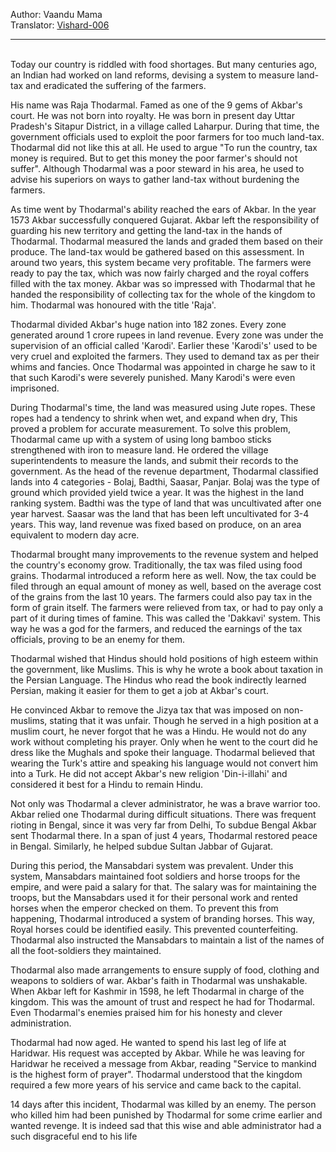 
Author: Vaandu Mama  
Translator: [Vishard-006](https://github.com/Vishard-006)

---
<br>
Today our country is riddled with food shortages. But many centuries ago, an Indian had worked on land reforms, devising a system to measure land-tax and eradicated the suffering of the farmers.

His name was Raja Thodarmal. Famed as one of the 9 gems of Akbar's court. He was not born into royalty. He was born in present day Uttar Pradesh's Sitapur District, in a village called Laharpur. During that time, the government officials used to exploit the poor farmers for too much land-tax. Thodarmal did not like this at all. He used to argue "To run the country, tax money is required. But to get this money the poor farmer's should not suffer". Although Thodarmal was a poor steward in his area, he used to advise his superiors on ways to gather land-tax without burdening the farmers.

As time went by Thodarmal's ability reached the ears of Akbar. In the year 1573 Akbar successfully conquered Gujarat. Akbar left the responsibility of guarding his new territory and getting the land-tax in the hands of Thodarmal. Thodarmal measured the lands and graded them based on their produce. The land-tax would be gathered based on this assessment. In around two years, this system became very profitable. The farmers were ready to pay the tax, which was now fairly charged and the royal coffers filled with the tax money. Akbar was so impressed with Thodarmal that he handed the responsibility of collecting tax for the whole of the kingdom to him. Thodarmal was honoured with the title 'Raja'.

Thodarmal divided Akbar's huge nation into 182 zones. Every zone generated around 1 crore rupees in land revenue. Every zone was under the supervision of an official called 'Karodi'. Earlier these 'Karodi's' used to be very cruel and exploited the farmers. They used to demand tax as per their whims and fancies. Once Thodarmal was appointed in charge he saw to it that such Karodi's were severely punished. Many Karodi's were even imprisoned.

During Thodarmal's time, the land was measured using Jute ropes. These ropes had a tendency to shrink when wet, and expand when dry, This proved a problem for accurate measurement. To solve this problem, Thodarmal came up with a system of using long bamboo sticks strengthened with iron to measure land. He ordered the village superintendents to measure the lands, and submit their records to the government. 
As the head of the revenue department, Thodarmal classified lands into 4 categories - Bolaj, Badthi, Saasar, Panjar. Bolaj was the type of ground which provided yield twice a year. It was the highest in the land ranking system. Badthi was the type of land that was uncultivated after one year harvest. Saasar was the land that has been left uncultivated for 3-4 years. This way, land revenue was fixed based on produce, on an area equivalent to modern day acre.

Thodarmal brought many improvements to the revenue system and helped the country's economy grow. Traditionally, the tax was filed using food grains. Thodarmal introduced a reform here as well. Now, the tax could be filed through an equal amount of money as well, based on the average cost of the grains from the last 10 years. The farmers could also pay tax in the form of grain itself. The farmers were relieved from tax, or had to pay only a part of it during times of famine. This was called the 'Dakkavi' system. This way he was a god for the farmers, and reduced the earnings of the tax officials, proving to be an enemy for them. 

Thodarmal wished that Hindus should hold positions of high esteem within the government, like Muslims. This is why he wrote a book about taxation in the Persian Language. The Hindus who read the book indirectly learned Persian, making it easier for them to get a job at Akbar's court. 

He convinced Akbar to remove the Jizya tax that was imposed on non-muslims, stating that it was unfair. Though he served in a high position at a muslim court, he never forgot that he was a Hindu. He would not do any work without completing his prayer. Only when he went to the court did he dress like the Mughals and spoke their language. Thodarmal believed that wearing the Turk's attire and speaking his language would not convert him into a Turk. He did not accept Akbar's new religion 'Din-i-illahi' and considered it best for a Hindu to remain Hindu. 

Not only was Thodarmal a clever administrator, he was a brave warrior too. Akbar relied one Thodarmal during difficult situations. 
 There was frequent rioting in Bengal, since it was very far from Delhi, To subdue Bengal Akbar sent Thodarmal there. In a span of just 4 years, Thodarmal restored peace in Bengal. Similarly, he helped subdue Sultan Jabbar of Gujarat. 

During this period, the Mansabdari system was prevalent. Under this system, Mansabdars maintained foot soldiers and horse troops for the empire, and were paid a salary for that. The salary was for maintaining the troops, but the Mansabdars used it for their personal work and rented horses when the emperor checked on them. To prevent this from happening, Thodarmal introduced a system of branding horses. This way, Royal horses could be identified easily. This prevented counterfeiting. Thodarmal also instructed the Mansabdars to maintain a list of the names of all the foot-soldiers they maintained. 

Thodarmal also made arrangements to ensure supply of food, clothing and weapons to soldiers of war. Akbar's faith in Thodarmal was unshakable. When Akbar left for Kashmir in 1598, he left Thodarmal in charge of the kingdom. This was the amount of trust and respect he had for Thodarmal. Even Thodarmal's enemies praised him for his honesty and clever administration.

Thodarmal had now aged. He wanted to spend his last leg of life at Haridwar. His request was accepted by Akbar. While he was leaving for Haridwar he received a message from Akbar, reading "Service to mankind is the highest form of prayer". Thodarmal understood that the kingdom required a few more years of his service and came back to the capital.

14 days after this incident, Thodarmal was killed by an enemy. The person who killed him had been punished by Thodarmal for some crime earlier and wanted revenge. It is indeed sad that this wise and able administrator had a such disgraceful end to his life

